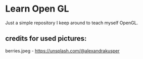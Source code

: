 # Learn Open GL

Just a simple repository I keep around to teach myself OpenGL.

## credits for used pictures:

berries.jpeg - https://unsplash.com/@alexandrakusper
